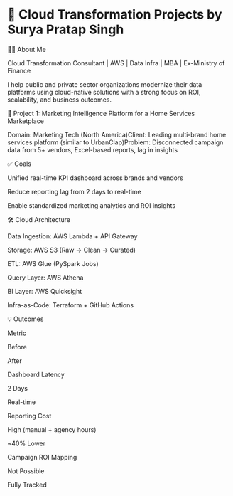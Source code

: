 # 💼 Cloud Transformation Projects by Surya Pratap Singh

👨‍💻 About Me

Cloud Transformation Consultant | AWS | Data Infra | MBA | Ex-Ministry of Finance

I help public and private sector organizations modernize their data platforms using cloud-native solutions with a strong focus on ROI, scalability, and business outcomes.

📁 Project 1: Marketing Intelligence Platform for a Home Services Marketplace

Domain: Marketing Tech (North America)Client: Leading multi-brand home services platform (similar to UrbanClap)Problem: Disconnected campaign data from 5+ vendors, Excel-based reports, lag in insights

✅ Goals

Unified real-time KPI dashboard across brands and vendors

Reduce reporting lag from 2 days to real-time

Enable standardized marketing analytics and ROI insights

🛠️ Cloud Architecture

Data Ingestion: AWS Lambda + API Gateway

Storage: AWS S3 (Raw → Clean → Curated)

ETL: AWS Glue (PySpark Jobs)

Query Layer: AWS Athena

BI Layer: AWS Quicksight

Infra-as-Code: Terraform + GitHub Actions

💡 Outcomes

Metric

Before

After

Dashboard Latency

2 Days

Real-time

Reporting Cost

High (manual + agency hours)

~40% Lower

Campaign ROI Mapping

Not Possible

Fully Tracked
